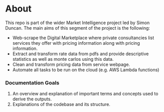 # About

This repo is part of the wider Market Intelligence project led by Simon Duncan. The main aims of this segment of the project is the following:  

- Web-scrape the Digital Marketplace where private consultancies list services they offer with pricing information along with pricing information.
- Extract and transform rate data from pdfs and provide descriptive statistics as well as monte carlos using this data.
- Clean and transform pricing data from service webpage.
- Automate all tasks to be run on the cloud (e.g. AWS Lambda functions)


### Documentation Goals

1. An overview and explanation of important terms and concepts used to derive the outputs.
2. Explanations of the codebase and its structure. 

